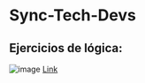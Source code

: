 # Sync-Tech-Devs
## Ejercicios de lógica:
![image](https://github.com/ffigueroa-nogadev/Sync-Tech-Devs/assets/166555481/67ff5979-1895-4774-b465-e174ee855608)
[Link](https://retosdeprogramacion.com/ejercicios/)
